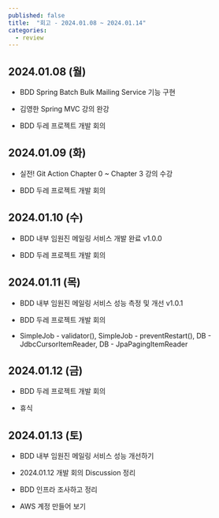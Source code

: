 ```yaml
---
published: false
title:  "회고 - 2024.01.08 ~ 2024.01.14"
categories:
  - review
---
```


## 2024.01.08 (월)

- BDD Spring Batch Bulk Mailing Service 기능 구현

- 김영한 Spring MVC 강의 완강

- BDD 두레 프로젝트 개발 회의 

## 2024.01.09 (화)

- 실전! Git Action Chapter 0 ~ Chapter 3 강의 수강

- BDD 두레 프로젝트 개발 회의


## 2024.01.10 (수)

- BDD 내부 임원진 메일링 서비스 개발 완료 v1.0.0

- BDD 두레 프로젝트 개발 회의

## 2024.01.11 (목)

- BDD 내부 임원진 메일링 서비스 성능 측정 및 개선 v1.0.1

- BDD 두레 프로젝트 개발 회의

- SimpleJob - validator(), SimpleJob - preventRestart(), DB - JdbcCursorItemReader, DB - JpaPagingItemReader

## 2024.01.12 (금)

- BDD 두레 프로젝트 개발 회의

- 휴식

## 2024.01.13 (토)

- BDD 내부 임원진 메일링 서비스 성능 개선하기

- 2024.01.12 개발 회의 Discussion 정리

- BDD 인프라 조사하고 정리

- AWS 계정 만들어 보기